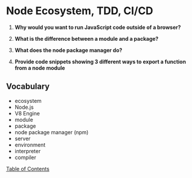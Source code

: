 # Node Ecosystem, TDD, CI/CD

1. **Why would you want to run JavaScript code outside of a browser?**

1. **What is the difference between a module and a package?**

1. **What does the node package manager do?**

1. **Provide code snippets showing 3 different ways to export a function from a node module**

## Vocabulary

- ecosystem
- Node.js
- V8 Engine
- module
- package
- node package manager (npm)
- server
- environment
- interpreter
- compiler

[Table of Contents](README.md)
